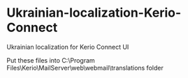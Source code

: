 # Ukrainian-localization-Kerio-Connect
Ukrainian localization for Kerio Connect UI

Put these files into C:\Program Files\Kerio\MailServer\web\webmail\translations folder
